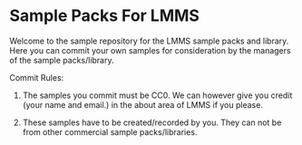 Sample Packs For LMMS
=======

Welcome to the sample repository for the LMMS sample packs and library. Here you can commit your own samples for consideration by the managers of the sample packs/library.

Commit Rules:
1. The samples you commit must be CC0. We can however give you credit (your name and email.) in the about area of LMMS if you please.

2. These samples have to be created/recorded by you. They can not be from other commercial sample packs/libraries.
